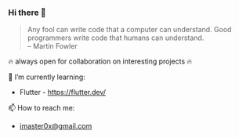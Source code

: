 ### Hi there 👋

> Any fool can write code that a computer can understand. Good programmers write code that humans can understand.   
> – Martin Fowler

🔥 always open for collaboration on interesting projects 🔥


🌱 I’m currently learning:
- Flutter - https://flutter.dev/
  
📫 How to reach me: 
 - imaster0x@gmail.com


<!--
**imaster0/imaster0** is a ✨ _special_ ✨ repository because its `README.md` (this file) appears on your GitHub profile.

Here are some ideas to get you started:

- 🔭 I’m currently working on ...
- 🌱 I’m currently learning ...
- 👯 I’m looking to collaborate on ...
- 🤔 I’m looking for help with ...
- 💬 Ask me about ...
- 📫 How to reach me: ...
- 😄 Pronouns: ...
- ⚡ Fun fact: ...
-->
